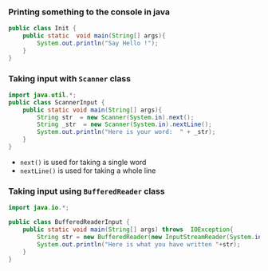 ### Printing something to the console in java
```java
public class Init {
    public static  void main(String[] args){
        System.out.println("Say Hello !");
    }
}
```


### Taking input with `Scanner` class 
```java
import java.util.*;
public class ScannerInput {
    public static void main(String[] args){
        String str  = new Scanner(System.in).next();
        String _str  = new Scanner(System.in).nextLine();
        System.out.println("Here is your word:  " + _str);
    }
}
```
- `next()` is used for taking a single word 
- `nextLine()` is used for taking a whole line


### Taking input using `BufferedReader` class
```java
import java.io.*;

public class BufferedReaderInput {
    public static void main(String[] args) throws  IOException{
        String str = new BufferedReader(new InputStreamReader(System.in)).readLine();
        System.out.println("Here is what you have written "+str);
    }
}
```